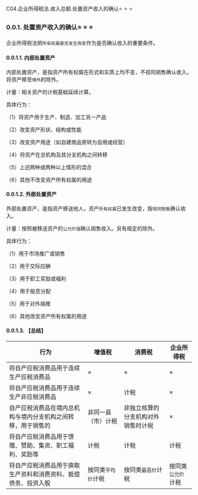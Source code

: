 C04.企业所得税法.收入总额.处置资产收入的确认:star: :star: :star: 

### 0.0.1. 处置资产收入的确认:star: :star: :star: 

企业所得税法把`所有权属是否发生改变`作为是否确认收入的重要条件。

#### 0.0.1.1. 内部处置资产

内部处置资产，是指资产所有权属在形式和实质上均不变，不视同销售确认收入。将资产移至`境外`的除外。

计量：相关资产的计税基础延续计算。

具体行为：

（1）将资产用于生产、制造、加工另一产品

（2）改变资产形状、结构或性能

（3）改变资产用途（如自建商品房转为自用或经营）

（4）将资产在总机构及其分支机构之间转移

（5）上述两种或两种以上情形的混合

（6）其他不改变资产所有权属的用途

#### 0.0.1.2. 外部处置资产

外部处置资产，是指资产移送他人，资产`所有权属`已发生改变，按`视同销售`确认收入。

计量：按照被移送资产的`公允价值`确认销售收入。另有规定的除外。

具体行为：

（1）用于市场推广或销售

（2）用于交际应酬

（3）用于职工奖励或福利

（4）用于股息分配

（5）用于对外捐赠

（6）其他改变资产所有权属的用途

#### 0.0.1.3. 【总结】

| 行为                                                           | 增值税               | 消费税                             | 企业所得税           |
|----------------------------------------------------------------|----------------------|------------------------------------|----------------------|
| 将自产应税消费品用于连续生产应税消费品                         | ×                    | ×                                  | ×                    |
| 将自产应税消费品用于连续生产非应税消费品                       | ×                    | 计税                               | ×                    |
| 自产应税消费品在境内总机构与境内分支机构之间转移，用于销售的   | 非同一县（市）计税   | 非独立核算的分支机构对外销售时计税 | ×                    |
| 将自产应税消费品用于馈赠、赞助、集资、职工福利、奖励等         | 计税                 | 计税                               | 计税                 |
| 将自产应税消费品用于换取生产资料和消费资料、抵偿债务、投资入股 | 按同类`平均价`计税 | 按同类`最高价`计税               | 按同类`公允价`计税 |

